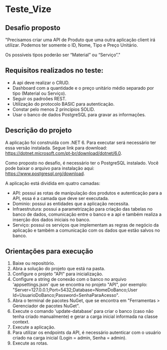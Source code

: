 # Teste_Vize

## Desafio proposto

"Precisamos criar uma API de Produto que uma outra aplicação client irá utilizar.
Podemos ter somente o ID, Nome, Tipo e Preço Unitário.

Os possíveis tipos poderão ser “Material” ou “Serviço”."

## Requisitos realizados no teste:

- A api deve realizar o CRUD.
- Dashboard com a quantidade e o preço unitário médio separado por tipo (Material ou Serviço).
- Seguir os padroões REST.
- Utilização do protocolo BASIC para autenticação.
- Constar pelo menos 2 princípios SOLID.
- Usar o banco de dados PostgreSQL para gravar as informações.


## Descrição do projeto

A aplicação foi construída com .NET 6. Para executar será necessário ter essa versão instalada. Segue link para download: https://dotnet.microsoft.com/pt-br/download/dotnet/6.0.

Como proposto no desafio, é necessário ter o PostgreSQL instalado. Você pode baixar o arquivo para instalação aqui: https://www.postgresql.org/download.

A aplicação está dividida em quatro camadas:
- API: possui as rotas de manipulação dos produtos e autenticação para a API, essa é a camada que deve ser executada.
- Dominio: possui as entidades que a aplicação necessita.
- Infraestrutura: possui a parametrização para criação das tabelas no banco de dados, comunicação entre o banco e a api e também realiza a inserção dos dados iniciais no banco.
- Serviço: possui os serviços que implementam as regras de negócio da aplicação e também a comunicação com os dados que estão salvos no banco.


## Orientações para execução

1. Baixe ou repositório.
2. Abra a solução do projeto que está na pasta.
3. Configure o projeto "API" para inicialização.
4. Configure a string de conexão com o banco no arquivo 'appsettings.json' que se encontra no projeto "API", por exemplo: "Server=127.0.0.1;Port=5432;Database=NomeDoBanco;User Id=UsuarioDoBanco;Password=SenhaParaAcesso".
5. Abra o terminal de pacotes NuGet, que se encontra em "Ferramentas > Gerenciador de pacotes NuGet".
6. Execute o comando 'update-database' para criar o banco (caso não tenha criado manualmente) e gerar a carga inicial informada na classe context.
7. Execute a aplicação.
8. Para utilizar os endpoints da API, é necessário autenticar com o usuário criado na carga inicial (Login = admin, Senha = admin).
9. Execute as rotas.
